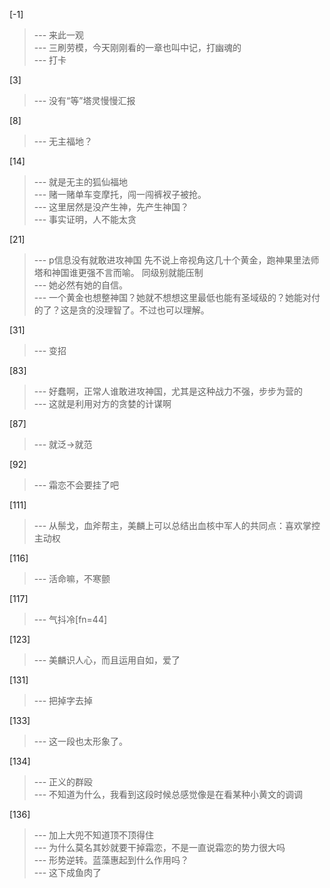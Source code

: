
[-1] 
>--- 来此一观<br>
>--- 三刷劳模，今天刚刚看的一章也叫中记，打幽魂的<br>
>--- 打卡<br>

[3] 
>--- 没有“等”塔灵慢慢汇报<br>

[8] 
>--- 无主福地？<br>

[14] 
>--- 就是无主的狐仙福地<br>
>--- 赌一赌单车变摩托，闯一闯裤衩子被抢。<br>
>--- 这里居然是没产生神，先产生神国？<br>
>--- 事实证明，人不能太贪<br>

[21] 
>--- p信息没有就敢进攻神国
先不说上帝视角这几十个黄金，跑神果里法师塔和神国谁更强不言而喻。
同级别就能压制<br>
>--- 她必然有她的自信。<br>
>--- 一个黄金也想整神国？她就不想想这里最低也能有圣域级的？她能对付的了？这是贪的没理智了。不过也可以理解。<br>

[31] 
>--- 变招<br>

[83] 
>--- 好蠢啊，正常人谁敢进攻神国，尤其是这种战力不强，步步为营的<br>
>--- 这就是利用对方的贪婪的计谋啊<br>

[87] 
>--- 就泛→就范<br>

[92] 
>--- 霜恋不会要挂了吧<br>

[111] 
>--- 从鬃戈，血斧帮主，美麟上可以总结出血核中军人的共同点：喜欢掌控主动权<br>

[116] 
>--- 活命嘛，不寒颤<br>

[117] 
>--- 气抖冷[fn=44]<br>

[123] 
>--- 美麟识人心，而且运用自如，爱了<br>

[131] 
>--- 把掉字去掉<br>

[133] 
>--- 这一段也太形象了。<br>

[134] 
>--- 正义的群殴<br>
>--- 不知道为什么，我看到这段时候总感觉像是在看某种小黄文的调调<br>

[136] 
>--- 加上大兜不知道顶不顶得住<br>
>--- 为什么莫名其妙就要干掉霜恋，不是一直说霜恋的势力很大吗<br>
>--- 形势逆转。蓝藻惠起到什么作用吗？<br>
>--- 这下成鱼肉了<br>
